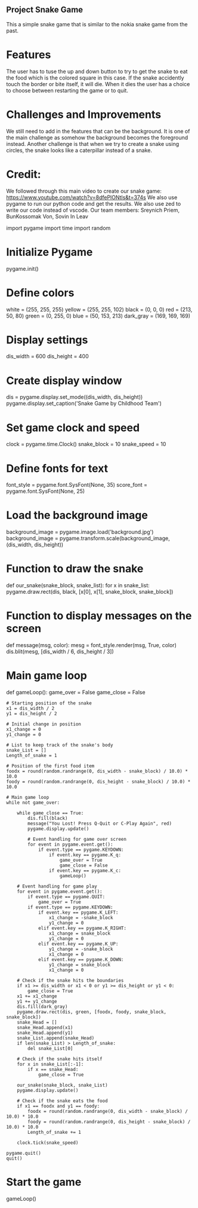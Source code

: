 ## Project Snake Game
This a simple snake game that is similar to the nokia snake game from the past. 

# Features
The user has to tuse the up and down button to try to get the snake to eat the food which is the colored square in this case. If the snake accidently touch the border or bite itself, it will die. When it dies the user has a choice to choose between restarting the game or to quit. 

# Challenges and Improvements
We still need to add in the features that can be the background. It is one of the main challenge as somehow the background becomes the foreground instead. Another challenge is that when we try to create a snake using circles, the snake looks like a caterpillar instead of a snake.

# Credit:
We followed through this main video to create our snake game: https://www.youtube.com/watch?v=8dfePlONtls&t=374s 
We also use pygame to run our python code and get the results.
We also use zed to write our code instead of vscode.
Our team members: Sreynich Priem, BunKossomak Von, Sovin In Leav

import pygame
import time
import random

# Initialize Pygame
pygame.init()

# Define colors
white = (255, 255, 255)
yellow = (255, 255, 102)
black = (0, 0, 0)
red = (213, 50, 80)
green = (0, 255, 0)
blue = (50, 153, 213)
dark_gray = (169, 169, 169)

# Display settings
dis_width = 600
dis_height = 400

# Create display window
dis = pygame.display.set_mode((dis_width, dis_height))
pygame.display.set_caption('Snake Game by Childhood Team')

# Set game clock and speed
clock = pygame.time.Clock()
snake_block = 10
snake_speed = 10

# Define fonts for text
font_style = pygame.font.SysFont(None, 35)
score_font = pygame.font.SysFont(None, 25)

# Load the background image
background_image = pygame.image.load('background.jpg')
background_image = pygame.transform.scale(background_image, (dis_width, dis_height))

# Function to draw the snake
def our_snake(snake_block, snake_list):
    for x in snake_list:
        pygame.draw.rect(dis, black, [x[0], x[1], snake_block, snake_block])

# Function to display messages on the screen
def message(msg, color):
    mesg = font_style.render(msg, True, color)
    dis.blit(mesg, [dis_width / 6, dis_height / 3])

# Main game loop
def gameLoop():
    game_over = False
    game_close = False

    # Starting position of the snake
    x1 = dis_width / 2
    y1 = dis_height / 2

    # Initial change in position
    x1_change = 0
    y1_change = 0

    # List to keep track of the snake's body
    snake_List = []
    Length_of_snake = 1

    # Position of the first food item
    foodx = round(random.randrange(0, dis_width - snake_block) / 10.0) * 10.0
    foody = round(random.randrange(0, dis_height - snake_block) / 10.0) * 10.0

    # Main game loop
    while not game_over:

        while game_close == True:
            dis.fill(black)
            message("You Lost! Press Q-Quit or C-Play Again", red)
            pygame.display.update()

            # Event handling for game over screen
            for event in pygame.event.get():
                if event.type == pygame.KEYDOWN:
                    if event.key == pygame.K_q:
                        game_over = True
                        game_close = False
                    if event.key == pygame.K_c:
                        gameLoop()

        # Event handling for game play
        for event in pygame.event.get():
            if event.type == pygame.QUIT:
                game_over = True
            if event.type == pygame.KEYDOWN:
                if event.key == pygame.K_LEFT:
                    x1_change = -snake_block
                    y1_change = 0
                elif event.key == pygame.K_RIGHT:
                    x1_change = snake_block
                    y1_change = 0
                elif event.key == pygame.K_UP:
                    y1_change = -snake_block
                    x1_change = 0
                elif event.key == pygame.K_DOWN:
                    y1_change = snake_block
                    x1_change = 0

        # Check if the snake hits the boundaries
        if x1 >= dis_width or x1 < 0 or y1 >= dis_height or y1 < 0:
            game_close = True
        x1 += x1_change
        y1 += y1_change
        dis.fill(dark_gray)
        pygame.draw.rect(dis, green, [foodx, foody, snake_block, snake_block])
        snake_Head = []
        snake_Head.append(x1)
        snake_Head.append(y1)
        snake_List.append(snake_Head)
        if len(snake_List) > Length_of_snake:
            del snake_List[0]

        # Check if the snake hits itself
        for x in snake_List[:-1]:
            if x == snake_Head:
                game_close = True

        our_snake(snake_block, snake_List)
        pygame.display.update()

        # Check if the snake eats the food
        if x1 == foodx and y1 == foody:
            foodx = round(random.randrange(0, dis_width - snake_block) / 10.0) * 10.0
            foody = round(random.randrange(0, dis_height - snake_block) / 10.0) * 10.0
            Length_of_snake += 1

        clock.tick(snake_speed)

    pygame.quit()
    quit()

# Start the game
gameLoop()
